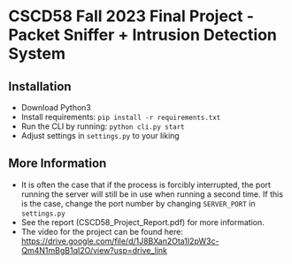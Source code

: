 # CSCD58 Fall 2023 Final Project - Packet Sniffer + Intrusion Detection System

## Installation

- Download Python3
- Install requirements: `pip install -r requirements.txt`
- Run the CLI by running: `python cli.py start`
- Adjust settings in `settings.py` to your liking

## More Information

- It is often the case that if the process is forcibly interrupted, the port running the server will still be in use when running a second time. If this is the case, change the port number by changing `SERVER_PORT` in `settings.py`
- See the report (CSCD58_Project_Report.pdf) for more information.
- The video for the project can be found here: https://drive.google.com/file/d/1J8BXan2Ota1I2pW3c-Qm4N1mBgB1qI2O/view?usp=drive_link
